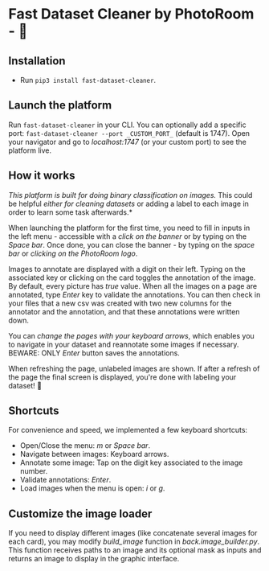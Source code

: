 # Fast Dataset Cleaner by PhotoRoom - 🏃

## Installation

- Run `pip3 install fast-dataset-cleaner`.

## Launch the platform

Run `fast-dataset-cleaner` in your CLI. You can optionally add a specific port: `fast-dataset-cleaner --port _CUSTOM_PORT_` (default is 1747).
Open your navigator and go to _localhost:1747_ (or your custom port) to see the platform live.

## How it works

*This platform is built for doing binary classification on images.* This could be helpful *either for cleaning datasets* or adding a label to each image in order to learn some task afterwards.*

When launching the platform for the first time, you need to fill in inputs in the left menu - accessible with a _click on the banner_ or by typing on the _Space bar_. Once done, you can close the banner - by typing on the _space bar_ or _clicking on the PhotoRoom logo_.

Images to annotate are displayed with a digit on their left. Typing on the associated key or clicking on the card toggles the annotation of the image. By default, every picture has _true_ value. When all the images on a page are annotated, type *_Enter_* key to validate the annotations. You can then check in your files that a new csv was created with two new columns for the annotator and the annotation, and that these annotations were written down.

You can *change the pages with your keyboard arrows*, which enables you to navigate in your dataset and reannotate some images if necessary. BEWARE: ONLY _Enter_ button saves the annotations.

When refreshing the page, unlabeled images are shown. If after a refresh of the page the final screen is displayed, you're done with labeling your dataset! 🎉

## Shortcuts

For convenience and speed, we implemented a few keyboard shortcuts:

- Open/Close the menu: _m_ or _Space bar_.
- Navigate between images: Keyboard arrows.
- Annotate some image: Tap on the digit key associated to the image number.
- Validate annotations: _Enter_.
- Load images when the menu is open: _i_ or _g_.

## Customize the image loader

If you need to display different images (like concatenate several images for each card), you may modify *build_image* function in _back.image_builder.py_. This function receives paths to an image and its optional mask as inputs and returns an image to display in the graphic interface.
